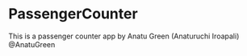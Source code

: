 # PassengerCounter
This is a passenger counter app by Anatu Green (Anaturuchi Iroapali) @AnatuGreen
